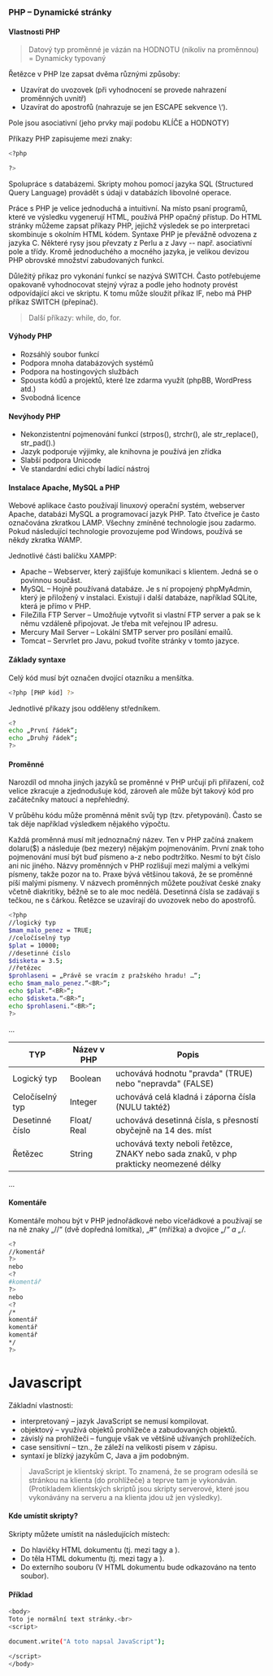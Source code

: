 ### PHP – Dynamické stránky


#### Vlastnosti PHP

>Datový typ proměnné je vázán na HODNOTU (nikoliv na proměnnou) 
>= Dynamicky typovaný 

Řetězce v PHP lze zapsat dvěma různými způsoby:
  - Uzavírat do uvozovek (při vyhodnocení se provede nahrazení proměnných uvnitř)
  - Uzavírat do apostrofů (nahrazuje se jen ESCAPE sekvence \‘).

Pole jsou asociativní (jeho prvky mají podobu KLÍČE a HODNOTY)

Příkazy PHP zapisujeme mezi znaky: 
```sh	
<?php 

?> 
```

Spolupráce s databázemi. Skripty mohou pomocí jazyka SQL (Structured Query Language) provádět s údaji v databázích libovolné operace.

Práce s PHP je velice jednoduchá a intuitivní. Na místo psaní programů, které ve výsledku vygenerují HTML, používá PHP opačný přístup. Do HTML stránky můžeme zapsat příkazy PHP, jejichž výsledek se po interpretaci skombinuje s okolním HTML kódem.
Syntaxe PHP je převážně odvozena z jazyka C. Některé rysy jsou převzaty z Perlu a z Javy -- např. asociativní pole a třídy. Kromě jednoduchého a mocného jazyka, je velikou devizou PHP obrovské množství zabudovaných funkcí. 

Důležitý příkaz pro vykonání funkcí se nazývá SWITCH. Často potřebujeme opakovaně vyhodnocovat stejný výraz a podle jeho hodnoty provést odpovídající akci ve skriptu. K tomu může sloužit příkaz IF, nebo má PHP příkaz SWITCH (přepínač).

>Další příkazy: while, do, for.

#### Výhody PHP

  - Rozsáhlý soubor funkcí
  - Podpora mnoha databázových systémů
  - Podpora na hostingových službách
  - Spousta kódů a projektů, které lze zdarma využít (phpBB, WordPress atd.)
  - Svobodná licence

#### Nevýhody PHP

  - Nekonzistentní pojmenování funkcí (strpos(), strchr(), ale str_replace(), str_pad().)
  - Jazyk podporuje výjimky, ale knihovna je používá jen zřídka
  - Slabší podpora Unicode
  - Ve standardní edici chybí ladící nástroj

#### Instalace Apache, MySQL a PHP

Webové aplikace často používají linuxový operační systém, webserver Apache, databázi MySQL a programovací jazyk PHP. Tato čtveřice je často označována zkratkou LAMP. Všechny zmíněné technologie jsou zadarmo. Pokud následující technologie provozujeme pod Windows, používá se někdy zkratka WAMP.

Jednotlivé části balíčku XAMPP:

  - Apache – Webserver, který zajišťuje komunikaci s klientem. Jedná se o povinnou součást.
  - MySQL – Hojně používaná databáze. Je s ní propojený phpMyAdmin, který je přiložený v instalaci. Existují i další databáze, například SQLite, která je přímo v PHP.
  - FileZilla FTP Server – Umožňuje vytvořit si vlastní FTP server a pak se k němu vzdáleně připojovat. Je třeba mít veřejnou IP adresu.
  - Mercury Mail Server – Lokální SMTP server pro posílání emailů.
  - Tomcat – Servrlet pro Javu, pokud tvoříte stránky v tomto jazyce.

#### Základy syntaxe

Celý kód musí být označen dvojící otazníku a menšítka.
```sh
<?php [PHP kód] ?>
```

Jednotlivé příkazy jsou odděleny středníkem.
```sh
<?
echo „První řádek“;
echo „Druhý řádek“;
?>
```

#### Proměnné

Narozdíl od mnoha jiných jazyků se proměnné v PHP určují při přiřazení, což velice zkracuje a zjednodušuje kód, zároveň ale může být takový kód pro začátečníky matoucí a nepřehledný.

V průběhu kódu může proměnná měnit svůj typ (tzv. přetypování). Často se tak děje například výsledkem nějakého výpočtu.

Každá proměnná musí mít jednoznačný název. Ten v PHP začíná znakem dolaru($) a následuje (bez mezery) nějakým pojmenováním. První znak toho pojmenování musí být buď písmeno a-z nebo podtržítko. Nesmí to být číslo ani nic jiného. Názvy proměnných v PHP rozlišují mezi malými a velkými písmeny, takže pozor na to. Praxe bývá většinou taková, že se proměnné píší malými písmeny. V názvech proměnných můžete používat české znaky včetně diakritiky, běžně se to ale moc nedělá. Desetinná čísla se zadávají s tečkou, ne s čárkou. Řetězce se uzavírají do uvozovek nebo do apostrofů.

```sh
<?php
//logický typ
$mam_malo_penez = TRUE;
//celočíselný typ
$plat = 10000;
//desetinné číslo
$disketa = 3.5;
//řetězec
$prohlaseni = „Právě se vracím z pražského hradu! …“;
echo $mam_malo_penez.“<BR>“;
echo $plat.“<BR>“;
echo $disketa.“<BR>“;
echo $prohlaseni.“<BR>“;
?> 
```
...

| TYP | Název v PHP  | Popis |
|---|---|---|
| Logický typ  | Boolean | uchovává hodnotu "pravda" (TRUE) nebo "nepravda" (FALSE)  |
| Celočíselný typ   | Integer   | uchovává celá kladná i záporna čísla (NULU taktéž)  |
| Desetinné číslo   | Float/ Real  | uchovává desetinná čísla, s přesností obyčejně na 14 des. míst   |
| Řetězec   | String   | uchovává texty neboli řetězce, ZNAKY nebo sada znaků, v php prakticky neomezené délky   |

... 
#### Komentáře

Komentáře mohou být v PHP jednořádkové nebo víceřádkové a používají se na ně znaky „//“ (dvě dopředná lomítka), „#“ (mřížka) a dvojice „/*“ a „*/.

```sh
<?
//komentář
?>
nebo
<?
#komentář
?>
nebo
<?
/*
komentář
komentář
komentář
*/
?>
```

# Javascript

Základní vlastnosti:
- interpretovaný – jazyk JavaScript se nemusí kompilovat.
- objektový – využívá objektů prohlížeče a zabudovaných objektů.
- závislý na prohlížeči – funguje však ve většině užívaných prohlížečích.
- case sensitivní – tzn., že záleží na velikosti písem v zápisu.
- syntaxí je blízký jazykům C, Java a jim podobným.

>JavaScript je klientský skript. To znamená, že se program odesílá se stránkou na klienta (do prohlížeče) a teprve tam je vykonáván. (Protikladem klientských skriptů jsou skripty serverové, které jsou vykonávány na serveru a na klienta jdou už jen výsledky).

#### Kde umístit skripty?

Skripty můžete umístit na následujících místech:

- Do hlavičky HTML dokumentu (tj. mezi tagy <head> a </head>).
- Do těla HTML dokumentu (tj. mezi tagy <body> a </body>).
- Do externího souboru (V HTML dokumentu bude odkazováno na tento soubor).

#### Příklad
```sh
<body>
Toto je normální text stránky.<br>
<script>

document.write("A toto napsal JavaScript");

</script>
</body>
```

